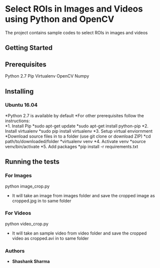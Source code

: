 # Select ROIs in Images and Videos using Python and OpenCV

The project contains sample codes to select ROIs in images and videos

## Getting Started

## Prerequisites

Python 2.7
Pip
Virtualenv
OpenCV
Numpy

## Installing

### Ubuntu 16.04
*Python 2.7 is available by default
*For other prerequisites follow the instructions:\
*1. Install Pip
*sudo apt-get update
*sudo apt-get install python-pip
*2. Install virtualenv
*sudo pip install virtualenv 
*3. Setup virtual enviornment
*Download source files in to a folder (use git clone or download ZIP)
*cd path/to/downloaded/folder
*virtualenv venv
*4. Activate venv
*source venv/bin/activate
*5. Add packages
*pip install -r requirements.txt

## Running the tests

### For Images
python image_crop.py
* It will take an image from images folder and save the cropped image as cropped.jpg in to same folder

### For Videos
python video_crop.py
* It will take an sample video from video folder and save the cropped video as cropped.avi in to same folder

### Authors

* **Shashank Sharma** 




